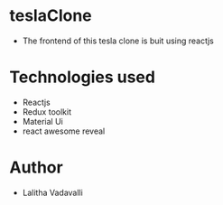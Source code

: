 # teslaClone
* The frontend of this tesla clone is buit using reactjs 
# Technologies used
* Reactjs
* Redux toolkit
* Material Ui
* react awesome reveal

# Author
* Lalitha Vadavalli



